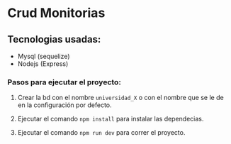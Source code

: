 # Crud Monitorias

## Tecnologias usadas:

- Mysql (sequelize)
- Nodejs (Express)

### Pasos para ejecutar el proyecto:

1. Crear la bd con el nombre `universidad_X` o  con el nombre que se le de en la configuración por defecto.

2. Ejecutar el comando `npm install` para instalar las dependecias.

3. Ejecutar el comando `npm run dev` para correr el proyecto.
